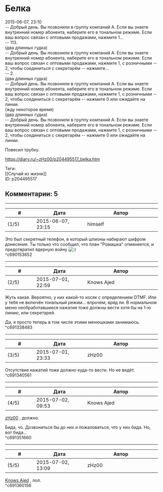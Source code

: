 Белка
=====

  
2015-06-07, 23:10  
 -- Добрый день. Вы позвонили в группу компаний А. Если вы знаете внутренний номер абонента, наберите его в тональном режиме. Если ваш вопрос связан с оптовыми продажами, нажмите 1...   
 -- 113.   
 (два длинных гудка)   
 -- Добрый день. Вы позвонили в группу компаний А. Если вы знаете внутренний номер абонента, наберите его в тональном режиме. Если ваш вопрос связан с оптовыми продажами, нажмите 1, с розничными -- 2, чтобы соединиться с секретарём -- нажмите...   
 -- 2.   
 (два длинных гудка)   
 -- Добрый день. Вы позвонили в группу компаний А. Если вы знаете внутренний номер абонента, наберите его в тональном режиме. Если ваш вопрос связан с оптовыми продажами, нажмите 1, с розничными -- 2, чтобы соединиться с секретарём -- нажмите 0 или ожидайте на линии.   
 (жду некоторое время)   
 (два длинных гудка)   
 -- Добрый день. Вы позвонили в группу компаний А. Если вы знаете внутренний номер абонента, наберите его в тональном режиме. Если ваш вопрос связан с оптовыми продажами, нажмите 1, с розничными -- 2, чтобы соединиться с секретарём -- нажмите 0 или ожидайте на линии.   
   
 Повесил трубку.   
  
<https://diary.ru/~zHz00/p204495517_belka.htm>  
  
Теги:  
[[Случай из жизни]]  
ID: p204495517  


Комментарии: 5
--------------

  


---



|         #         |              Дата              |                     Автор                     |           ID           |
| --- | --- | --- | --- |
| (1/5) | 2015-06-07, 23:15 | himself | c690153652 |

  
 Это был секретный телефон, в который шпионы набирают шифром донесения. Ты только что сообщил, что план "Ромашка" отменяется, и предотвратил ядерную войну ![:)](http://static.diary.ru/picture/3.gif)   
 ^c690153652

---



|         #         |              Дата              |                     Автор                     |           ID           |
| --- | --- | --- | --- |
| (2/5) | 2015-07-01, 22:59 | Knows Ajed | c691338483 |

  
 Жуть какая. Вероятно, у них какой-то косяк с определением DTMF. Или у тебя не включён тональный режим... впрочем, вряд ли. В нормальном меню необработавшиеся нажатия тоже должны вести хотя бы на 1-ю линию, или секретарей.   
   
 Да, я просто теперь в том числе этими менюшками занимаюсь.   
 ^c691338483

---



|         #         |              Дата              |                     Автор                     |           ID           |
| --- | --- | --- | --- |
| (3/5) | 2015-07-01, 23:33 | zHz00 | c691340561 |

  
 Отсутствие нажатий тоже должно куда-то вести. Но не ведёт.   
 ^c691340561

---



|         #         |              Дата              |                     Автор                     |           ID           |
| --- | --- | --- | --- |
| (4/5) | 2015-07-02, 09:53 | Knows Ajed | c691351660 |

  
  [zHz00](https://zHz00.diary.ru "Untitled")  , должно.   
   
 Бида, чо. Дозвониться бы до них и пожаловаться, что у них бида. Но, вот бида...   
 ^c691351660

---



|         #         |              Дата              |                     Автор                     |           ID           |
| --- | --- | --- | --- |
| (5/5) | 2015-07-02, 13:09 | zHz00 | c691360156 |

  
  [Knows Ajed](http://Who-Knows-Ajed.diary.ru "Who Knows Ajed?")  , лол.   
 ^c691360156
